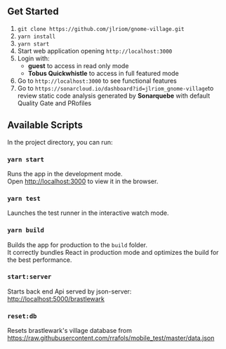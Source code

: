 ## Get Started

1. `git clone https://github.com/jlriom/gnome-village.git`
2. `yarn install`
3. `yarn start`
4. Start web application opening `http://localhost:3000`
5. Login with:
   - **guest** to access in read only mode
   - **Tobus Quickwhistle** to access in full featured mode
6. Go to `http://localhost:3000` to see functional features
7. Go to `https://sonarcloud.io/dashboard?id=jlriom_gnome-village`to review static code analysis generated by **Sonarquebe** with default Quality Gate and PRofiles

## Available Scripts

In the project directory, you can run:

### `yarn start`

Runs the app in the development mode.<br />
Open [http://localhost:3000](http://localhost:3000) to view it in the browser.

### `yarn test`

Launches the test runner in the interactive watch mode.<br />

### `yarn build`

Builds the app for production to the `build` folder.<br />
It correctly bundles React in production mode and optimizes the build for the best performance.

### `start:server`

Starts back end Api served by json-server: [http://localhost:5000/brastlewark](http://localhost:5000/brastlewark)

### `reset:db`

Resets brastlewark's village database from https://raw.githubusercontent.com/rrafols/mobile_test/master/data.json<br/>
